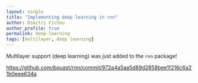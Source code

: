 ```yaml
---
layout: single
title: "Implementing deep learning in rnn"
author: Dimitri Fichou
author_profile: true
permalink: deep-learning
tags: [multilayer, deep learning]
---
```


Multilayer support (deep learning) was just added to the `rnn` package!

https://github.com/bquast/rnn/commit/972a4a5aa5d89d2858bee1f216c6a21b0eee634a
